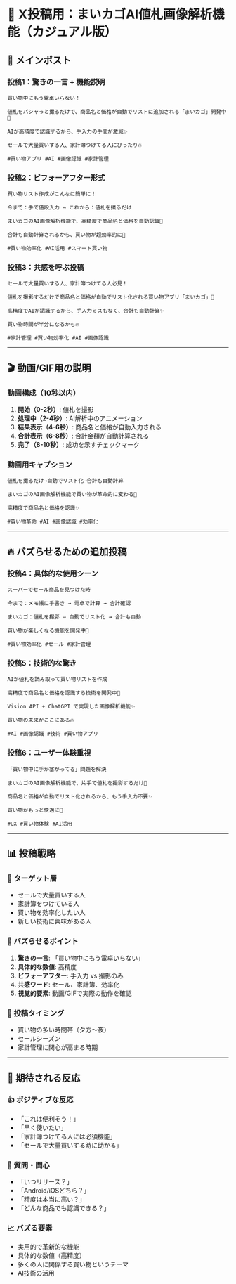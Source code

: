 # 📱 X投稿用：まいカゴAI値札画像解析機能（カジュアル版）

## 🚀 メインポスト

### 投稿1：驚きの一言 + 機能説明
```
買い物中にもう電卓いらない！

値札をパシャっと撮るだけで、商品名と価格が自動でリストに追加される「まいカゴ」開発中📱

AIが高精度で認識するから、手入力の手間が激減✨

セールで大量買いする人、家計簿つけてる人にぴったり🔥

#買い物アプリ #AI #画像認識 #家計管理
```

### 投稿2：ビフォーアフター形式
```
買い物リスト作成がこんなに簡単に！

今まで：手で値段入力 → これから：値札を撮るだけ

まいカゴのAI画像解析機能で、高精度で商品名と価格を自動認識📸

合計も自動計算されるから、買い物が超効率的に💪

#買い物効率化 #AI活用 #スマート買い物
```

### 投稿3：共感を呼ぶ投稿
```
セールで大量買いする人、家計簿つけてる人必見！

値札を撮影するだけで商品名と価格が自動でリスト化される買い物アプリ「まいカゴ」📱

高精度でAIが認識するから、手入力ミスもなく、合計も自動計算✨

買い物時間が半分になるかも🔥

#家計管理 #買い物効率化 #AI #画像認識
```

---

## 🎬 動画/GIF用の説明

### 動画構成（10秒以内）
1. **開始（0-2秒）**: 値札を撮影
2. **処理中（2-4秒）**: AI解析中のアニメーション
3. **結果表示（4-6秒）**: 商品名と価格が自動入力される
4. **合計表示（6-8秒）**: 合計金額が自動計算される
5. **完了（8-10秒）**: 成功を示すチェックマーク

### 動画用キャプション
```
値札を撮るだけ→自動でリスト化→合計も自動計算

まいカゴのAI画像解析機能で買い物が革命的に変わる📱

高精度で商品名と価格を認識✨

#買い物革命 #AI #画像認識 #効率化
```

---

## 🔥 バズらせるための追加投稿

### 投稿4：具体的な使用シーン
```
スーパーでセール商品を見つけた時

今まで：メモ帳に手書き → 電卓で計算 → 合計確認

まいカゴ：値札を撮影 → 自動でリスト化 → 合計も自動

買い物が楽しくなる機能を開発中📱

#買い物効率化 #セール #家計管理
```

### 投稿5：技術的な驚き
```
AIが値札を読み取って買い物リストを作成

高精度で商品名と価格を認識する技術を開発中📱

Vision API + ChatGPT で実現した画像解析機能✨

買い物の未来がここにある🔥

#AI #画像認識 #技術 #買い物アプリ
```

### 投稿6：ユーザー体験重視
```
「買い物中に手が塞がってる」問題を解決

まいカゴのAI画像解析機能で、片手で値札を撮影するだけ📸

商品名と価格が自動でリスト化されるから、もう手入力不要✨

買い物がもっと快適に💪

#UX #買い物体験 #AI活用
```

---

## 📊 投稿戦略

### 🎯 ターゲット層
- セールで大量買いする人
- 家計簿をつけている人
- 買い物を効率化したい人
- 新しい技術に興味がある人

### 🚀 バズらせるポイント
1. **驚きの一言**: 「買い物中にもう電卓いらない」
2. **具体的な数値**: 高精度
3. **ビフォーアフター**: 手入力 vs 撮影のみ
4. **共感ワード**: セール、家計簿、効率化
5. **視覚的要素**: 動画/GIFで実際の動作を確認

### 📱 投稿タイミング
- 買い物の多い時間帯（夕方〜夜）
- セールシーズン
- 家計管理に関心が高まる時期

---

## 🎉 期待される反応

### 👍 ポジティブな反応
- 「これは便利そう！」
- 「早く使いたい」
- 「家計簿つけてる人には必須機能」
- 「セールで大量買いする時に助かる」

### 🤔 質問・関心
- 「いつリリース？」
- 「Android/iOSどちら？」
- 「精度は本当に高い？」
- 「どんな商品でも認識できる？」

### 📈 バズる要素
- 実用的で革新的な機能
- 具体的な数値（高精度）
- 多くの人に関係する買い物というテーマ
- AI技術の活用
